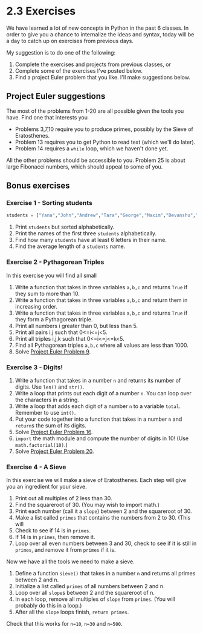 # 2.3 Exercises

We have learned a lot of new concepts in Python in the past 6 classes. In order to give you a chance to internalize the ideas and syntax, today will be a day to catch up on exercises from previous days.

My suggestion is to do one of the following:

1. Complete the exercises and projects from previous classes, or
2. Complete some of the exercises I've posted below.
3. Find a project Euler problem that you like. I'll make suggestions below.

## Project Euler suggestions

The most of the problems from 1-20 are all possible given the tools you have. Find one that interests you

* Problems 3,7,10 require you to produce primes, possibly by the Sieve of Eratosthenes.
* Problem 13 requires you to get Python to read text (which we'll do later).
* Problem 14 requires a `while` loop, which we haven't done yet.

All the other problems should be accessible to you. Problem 25 is about large Fibonacci numbers, which should appeal to some of you.

## Bonus exercises

### Exercise 1 - Sorting students

```python
students = ["Yana","John","Andrew","Tara","George","Maxim","Devanshu","Max","Vishnu","Adrien","Audrey","Sophia","Joy","Lizette","Oskar","Will","Ethan"]
```

1. Print `students` but sorted alphabetically.
2. Print the names of the first three `students` alphabetically.
3. Find how many `students` have at least 6 letters in their name.
4. Find the average length of a `students` name.

### Exercise 2 - Pythagorean Triples

In this exercise you will find all small

1. Write a function that takes in three variables `a,b,c` and returns `True` if they sum to more than 10.
2. Write a function that takes in three variables `a,b,c` and return them in increasing order.
3. Write a function that takes in three variables `a,b,c` and returns `True` if they form a Pythagorean triple.
4. Print all numbers i greater than 0, but less than 5.
5. Print all pairs i,j such that 0<=i<=j<5.
6. Print all triples i,j,k such that 0<=i<=j<=k<5.
7. Find all Pythagorean triples `a,b,c` where all values are less than 1000.
8. Solve [Project Euler Problem 9](https://projecteuler.net/problem=9).

### Exercise 3 - Digits!

1. Write a function that takes in a number `n` and returns its number of digits. Use `len()` and `str()`.
2. Write a loop that prints out each digit of a number `n`. You can loop over the characters in a string.
3. Write a loop that adds each digit of a number `n` to a variable `total`. Remember to use `int()`.
4. Put your code together into a function that takes in a number `n` and `return`s the sum of its digits.
5. Solve [Project Euler Problem 16](https://projecteuler.net/problem=16).
6. `import` the math module and compute the number of digits in 10! (Use `math.factorial(10)`.)
7. Solve [Project Euler Problem 20](https://projecteuler.net/problem=20).

### Exercise 4 - A Sieve

In this exercise we will make a sieve of Eratosthenes. Each step will give you an ingredient for your sieve.

1. Print out all multiples of 2 less than 30.
2. Find the squareroot of 30. (You may wish to import math.)
3. Print each number (call it a `slope`) between 2 and the squareroot of 30.
3. Make a list called `primes` that contains the numbers from 2 to 30. (This will
4. Check to see if 14 is in `primes`.
5. If 14 is in `primes`, then remove it.
6. Loop over all even numbers between 3 and 30, check to see if it is still in `primes`, and remove it from `primes` if it is.

Now we have all the tools we need to make a sieve.

1. Define a function `sieve()` that takes in a number `n` and returns all primes between 2 and n.
2. Initialize a list called `primes` of all numbers between 2 and n.
3. Loop over all `slope`s between 2 and the squareroot of n.
4. In each loop, remove all multiples of `slope` from `primes`. (You will probably do this in a loop.)
5. After all the `slope` loops finish, `return primes`.

Check that this works for `n=10`, `n=30` and `n=500`.

